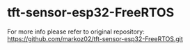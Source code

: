 # tft-sensor-esp32-FreeRTOS
For more info please refer to original repository: https://github.com/markoz02/tft-sensor-esp32-FreeRTOS.git
